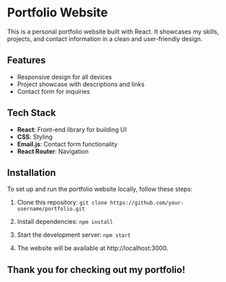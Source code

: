 # Portfolio Website

This is a personal portfolio website built with React. It showcases my skills, projects, and contact information in a clean and user-friendly design.

## Features

- Responsive design for all devices
- Project showcase with descriptions and links
- Contact form for inquiries

## Tech Stack

- **React**: Front-end library for building UI
- **CSS**: Styling
- **Email.js**: Contact form functionality
- **React Router**: Navigation

## Installation

To set up and run the portfolio website locally, follow these steps:

1. Clone this repository: `git clone https://github.com/your-username/portfolio.git`

2. Install dependencies: `npm install`

3. Start the development server: `npm start`

4. The website will be available at http://localhost:3000.

## Thank you for checking out my portfolio!
